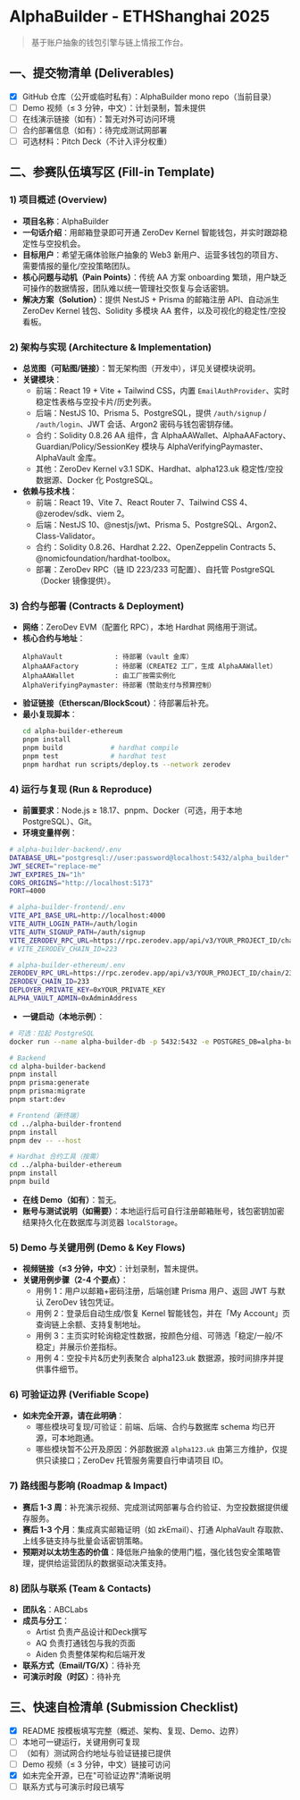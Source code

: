 # AlphaBuilder - ETHShanghai 2025

> 基于账户抽象的钱包引擎与链上情报工作台。

## 一、提交物清单 (Deliverables)

- [x] GitHub 仓库（公开或临时私有）：AlphaBuilder mono repo（当前目录）
- [ ] Demo 视频（≤ 3 分钟，中文）：计划录制，暂未提供
- [ ] 在线演示链接（如有）：暂无对外可访问环境
- [ ] 合约部署信息（如有）：待完成测试网部署
- [ ] 可选材料：Pitch Deck（不计入评分权重）

## 二、参赛队伍填写区 (Fill-in Template)

### 1) 项目概述 (Overview)

- **项目名称**：AlphaBuilder
- **一句话介绍**：用邮箱登录即可开通 ZeroDev Kernel 智能钱包，并实时跟踪稳定性与空投机会。
- **目标用户**：希望无痛体验账户抽象的 Web3 新用户、运营多钱包的项目方、需要情报的量化/空投策略团队。
- **核心问题与动机（Pain Points）**：传统 AA 方案 onboarding 繁琐，用户缺乏可操作的数据情报，团队难以统一管理社交恢复与会话密钥。
- **解决方案（Solution）**：提供 NestJS + Prisma 的邮箱注册 API、自动派生 ZeroDev Kernel 钱包、Solidity 多模块 AA 套件，以及可视化的稳定性/空投看板。

### 2) 架构与实现 (Architecture & Implementation)

- **总览图（可贴图/链接）**：暂无架构图（开发中），详见关键模块说明。
- **关键模块**：
  - 前端：React 19 + Vite + Tailwind CSS，内置 `EmailAuthProvider`、实时稳定性表格与空投卡片/历史列表。
  - 后端：NestJS 10、Prisma 5、PostgreSQL，提供 `/auth/signup` / `/auth/login`、JWT 会话、Argon2 密码与钱包密钥存储。
  - 合约：Solidity 0.8.26 AA 组件，含 AlphaAAWallet、AlphaAAFactory、Guardian/Policy/SessionKey 模块与 AlphaVerifyingPaymaster、AlphaVault 金库。
  - 其他：ZeroDev Kernel v3.1 SDK、Hardhat、alpha123.uk 稳定性/空投数据源、Docker 化 PostgreSQL。
- **依赖与技术栈**：
  - 前端：React 19、Vite 7、React Router 7、Tailwind CSS 4、@zerodev/sdk、viem 2。
  - 后端：NestJS 10、@nestjs/jwt、Prisma 5、PostgreSQL、Argon2、Class-Validator。
  - 合约：Solidity 0.8.26、Hardhat 2.22、OpenZeppelin Contracts 5、@nomicfoundation/hardhat-toolbox。
  - 部署：ZeroDev RPC（链 ID 223/233 可配置）、自托管 PostgreSQL（Docker 镜像提供）。

### 3) 合约与部署 (Contracts & Deployment)

- **网络**：ZeroDev EVM（配置化 RPC），本地 Hardhat 网络用于测试。
- **核心合约与地址**：
  ```
  AlphaVault             : 待部署（vault 金库）
  AlphaAAFactory         : 待部署（CREATE2 工厂，生成 AlphaAAWallet）
  AlphaAAWallet          : 由工厂按需实例化
  AlphaVerifyingPaymaster: 待部署（赞助支付与预算控制）
  ```
- **验证链接（Etherscan/BlockScout）**：待部署后补充。
- **最小复现脚本**：
  ```bash
  cd alpha-builder-ethereum
  pnpm install
  pnpm build            # hardhat compile
  pnpm test             # hardhat test
  pnpm hardhat run scripts/deploy.ts --network zerodev
  ```

### 4) 运行与复现 (Run & Reproduce)

- **前置要求**：Node.js ≥ 18.17、pnpm、Docker（可选，用于本地 PostgreSQL）、Git。
- **环境变量样例**：

```bash
# alpha-builder-backend/.env
DATABASE_URL="postgresql://user:password@localhost:5432/alpha_builder"
JWT_SECRET="replace-me"
JWT_EXPIRES_IN="1h"
CORS_ORIGINS="http://localhost:5173"
PORT=4000

# alpha-builder-frontend/.env
VITE_API_BASE_URL=http://localhost:4000
VITE_AUTH_LOGIN_PATH=/auth/login
VITE_AUTH_SIGNUP_PATH=/auth/signup
VITE_ZERODEV_RPC_URL=https://rpc.zerodev.app/api/v3/YOUR_PROJECT_ID/chain/223
# VITE_ZERODEV_CHAIN_ID=223

# alpha-builder-ethereum/.env
ZERODEV_RPC_URL=https://rpc.zerodev.app/api/v3/YOUR_PROJECT_ID/chain/233
ZERODEV_CHAIN_ID=233
DEPLOYER_PRIVATE_KEY=0xYOUR_PRIVATE_KEY
ALPHA_VAULT_ADMIN=0xAdminAddress
```

- **一键启动（本地示例）**：

```bash
# 可选：拉起 PostgreSQL
docker run --name alpha-builder-db -p 5432:5432 -e POSTGRES_DB=alpha-builder-db -e POSTGRES_USER=user -e POSTGRES_PASSWORD=password postgres:16

# Backend
cd alpha-builder-backend
pnpm install
pnpm prisma:generate
pnpm prisma:migrate
pnpm start:dev

# Frontend（新终端）
cd ../alpha-builder-frontend
pnpm install
pnpm dev -- --host

# Hardhat 合约工具（按需）
cd ../alpha-builder-ethereum
pnpm install
pnpm build
```

- **在线 Demo（如有）**：暂无。
- **账号与测试说明（如需要）**：本地运行后可自行注册邮箱账号，钱包密钥加密结果持久化在数据库与浏览器 `localStorage`。

### 5) Demo 与关键用例 (Demo & Key Flows)

- **视频链接（≤3 分钟，中文）**：计划录制，暂未提供。
- **关键用例步骤（2-4 个要点）**：
  - 用例 1：用户以邮箱+密码注册，后端创建 Prisma 用户、返回 JWT 与默认 ZeroDev 钱包凭证。
  - 用例 2：登录后自动生成/恢复 Kernel 智能钱包，并在「My Account」页查询链上余额、支持复制地址。
  - 用例 3：主页实时轮询稳定性数据，按颜色分组、可筛选「稳定/一般/不稳定」并展示价差指标。
  - 用例 4：空投卡片&历史列表聚合 alpha123.uk 数据源，按时间排序并提供事件细节。

### 6) 可验证边界 (Verifiable Scope)

- **如未完全开源，请在此明确**：
  - 哪些模块可复现/可验证：前端、后端、合约与数据库 schema 均已开源，可本地跑通。
  - 哪些模块暂不公开及原因：外部数据源 `alpha123.uk` 由第三方维护，仅提供只读接口；ZeroDev 托管服务需要自行申请项目 ID。

### 7) 路线图与影响 (Roadmap & Impact)

- **赛后 1-3 周**：补充演示视频、完成测试网部署与合约验证、为空投数据提供缓存服务。
- **赛后 1-3 个月**：集成真实邮箱证明（如 zkEmail）、打通 AlphaVault 存取款、上线多链支持与批量会话密钥策略。
- **预期对以太坊生态的价值**：降低账户抽象的使用门槛，强化钱包安全策略管理，提供给运营团队的数据驱动决策支持。

### 8) 团队与联系 (Team & Contacts)

- **团队名**：ABCLabs
- **成员与分工**：
  - Artist 负责产品设计和Deck撰写
  - AQ 负责打通钱包与我的页面
  - Aiden 负责整体架构和后端开发
- **联系方式（Email/TG/X）**：待补充
- **可演示时段（时区）**：待补充

## 三、快速自检清单 (Submission Checklist)

- [x] README 按模板填写完整（概述、架构、复现、Demo、边界）
- [ ] 本地可一键运行，关键用例可复现
- [ ] （如有）测试网合约地址与验证链接已提供
- [ ] Demo 视频（≤ 3 分钟，中文）链接可访问
- [x] 如未完全开源，已在"可验证边界"清晰说明
- [ ] 联系方式与可演示时段已填写
